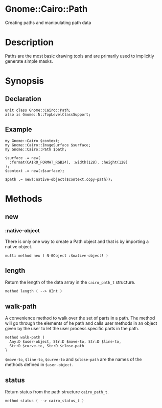Gnome::Cairo::Path
==================

Creating paths and manipulating path data

Description
===========

Paths are the most basic drawing tools and are primarily used to implicitly generate simple masks.

Synopsis
========

Declaration
-----------

    unit class Gnome::Cairo::Path;
    also is Gnome::N::TopLevelClassSupport;

Example
-------

    my Gnome::Cairo $context;
    my Gnome::Cairo::ImageSurface $surface;
    my Gnome::Cairo::Path $path;

    $surface .= new(
      :format(CAIRO_FORMAT_RGB24), :width(128), :height(128)
    );
    $context .= new(:$surface);

    $path .= new(:native-object($context.copy-path));

Methods
=======

new
---

### :native-object

There is only one way to create a Path object and that is by importing a native object.

    multi method new ( N-GObject :$native-object! )

length
------

Return the length of the data array in the `cairo_path_t` structure.

    method length ( --> UInt )

walk-path
---------

A convenience method to walk over the set of parts in a path. The method will go through the elements of he path and calls user methods in an object given by the user to let the user process specific parts in the path.

    method walk-path (
      Any:D $user-object, Str:D $move-to, Str:D $line-to,
      Str:D $curve-to, Str:D $close-path
    }

`$move-to`, `$line-to`, `$curve-to` and `$close-path` are the names of the methods defined in `$user-object`.

status
------

Return status from the path structure `cairo_path_t`.

    method status ( --> cairo_status_t )

